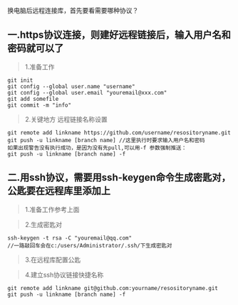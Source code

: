 换电脑后远程连接库，首先要看需要哪种协议？
## 一.https协议连接，则建好远程链接后，输入用户名和密码就可以了

> 1.准备工作

    git init
    git config --global user.name "username"
    git config --global user.email "youremail@xxx.com"
    git add somefile
    git commit -m "info"
    
> 2.关键地方 远程链接名称设置

    git remote add linkname https://github.com/username/resositoryname.git
    git push -u linkname [branch name] //这里执行时要求输入用户名和密码
    如果出现警告没有执行成功，是因为没有先pull,可以用-f 参数强制推送：
    git push -u linkname [branch name] -f
    
## 二.用ssh协议，需要用ssh-keygen命令生成密匙对，公匙要在远程库里添加上

> 1.准备工作参考上面

> 2.生成密匙对

    ssh-keygen -t rsa -C "youremail@qq.com"
    //一路敲回车会在c:/users/Administrator/.ssh/下生成密匙对
    
> 3.在远程库配置公匙

> 4.建立ssh协议链接快捷名称  

    git remote add linkname git@github.com:yourname/resositoryname.git
    git push -u linkname [branch name] -f
    

    